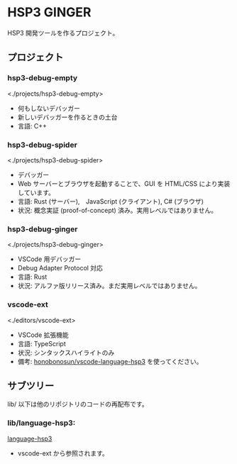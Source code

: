# HSP3 GINGER

HSP3 開発ツールを作るプロジェクト。

## プロジェクト

### hsp3-debug-empty

<./projects/hsp3-debug-empty>

- 何もしないデバッガー
- 新しいデバッガーを作るときの土台
- 言語: C++

### hsp3-debug-spider

<./projects/hsp3-debug-spider>

- デバッガー
- Web サーバーとブラウザを起動することで、GUI を HTML/CSS により実装しています。
- 言語: Rust (サーバー),　JavaScript (クライアント), C# (ブラウザ)
- 状況: 概念実証 (proof-of-concept) 済み。実用レベルではありません。

### hsp3-debug-ginger

<./projects/hsp3-debug-ginger>

- VSCode 用デバッガー
- Debug Adapter Protocol 対応
- 言語: Rust
- 状況: アルファ版リリース済み。まだ実用レベルではありません。

### vscode-ext

<./editors/vscode-ext>

- VSCode 拡張機能
- 言語: TypeScript
- 状況: シンタックスハイライトのみ
- 備考: [honobonosun/vscode-language-hsp3](https://github.com/honobonosun/vscode-language-hsp3) を使ってください。

## サブツリー

lib/ 以下は他のリポジトリのコードの再配布です。

### lib/language-hsp3:

[language-hsp3](https://github.com/honobonosun/language-hsp3)

- vscode-ext から参照されます。
